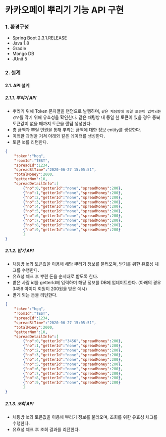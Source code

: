 # 카카오페이 뿌리기 기능 API 구현

### 1. 환경구성
- Spring Boot 2.3.1.RELEASE
- Java 1.8
- Gradle
- Mongo DB
- JUnit 5


### 2. 설계

#### 2.1. API 설계
##### 2.1.1. 뿌리기 API
 - 뿌리기 위해 Token 문자열을 랜덤으로 발행하며, `같은 채팅방에 동일 토큰이 입력되는 경우`를 막기 위해 유효성을 확인한다. 같은 채팅방 내 동일 한 토큰이 있을 경우 중복 토큰값이 없을 때까지 토큰을 랜덤 생성한다.
 - 총 금액과 뿌릴 인원을 통해 뿌리는 금액에 대한 정보 entity를 생성한다.
 - 이러한 과정을 거쳐 아래와 같은 데이터를 생성한다.  
 - 토큰 id를 리턴한다.


 ```json
 {
     "token":"hgq",
     "roomId":"TEST",
     "spreadId":1234,
     "spreadStTime":"2020-06-27 15:05:51",
     "totalMoney":2000,
     "getterNum":10,
     "spreadDetailInfo":[
         {"no":0,"getterId":"none","spreadMoney":200},
         {"no":1,"getterId":"none","spreadMoney":200},
         {"no":2,"getterId":"none","spreadMoney":200},
         {"no":3,"getterId":"none","spreadMoney":200},
         {"no":4,"getterId":"none","spreadMoney":200},
         {"no":5,"getterId":"none","spreadMoney":200},
         {"no":6,"getterId":"none","spreadMoney":200},
         {"no":7,"getterId":"none","spreadMoney":200},
         {"no":8,"getterId":"none","spreadMoney":200},
         {"no":9,"getterId":"none","spreadMoney":200}
         ]
}
 ```
  
##### 2.1.2. 받기 API
 - 채팅방 id와 토큰값을 이용해 해당 뿌리기 정보를 불러오며, 받기를 위한 유효성 체크를 수행한다.
 - 유효성 체크 후 뿌린 돈을 순서대로 받도록 한다.
 - 받은 사람 id를 getterId에 입력하며 해당 정보를 DB에 업데이트한다. (아래의 경우 3456 아이디 회원이 200원을 받은 예시)
 - 받게 되는 돈을 리턴한다.
  
 ```json
 {
     "token":"hgq",
     "roomId":"TEST",
     "spreadId":1234,
     "spreadStTime":"2020-06-27 15:05:51",
     "totalMoney":2000,
     "getterNum":10,
     "spreadDetailInfo":[
         {"no":0,"getterId":"3456","spreadMoney":200},
         {"no":1,"getterId":"none","spreadMoney":200},
         {"no":2,"getterId":"none","spreadMoney":200},
         {"no":3,"getterId":"none","spreadMoney":200},
         {"no":4,"getterId":"none","spreadMoney":200},
         {"no":5,"getterId":"none","spreadMoney":200},
         {"no":6,"getterId":"none","spreadMoney":200},
         {"no":7,"getterId":"none","spreadMoney":200},
         {"no":8,"getterId":"none","spreadMoney":200},
         {"no":9,"getterId":"none","spreadMoney":200}
         ]
}
 ```

##### 2.1.3. 조회 API
 - 채팅방 id와 토큰값을 이용해 뿌리기 정보를 불러오며, 조회를 위한 유효성 체크를 수행한다.
 - 유효성 체크 후 조회 결과를 리턴한다.